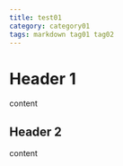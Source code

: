 ```yaml
---
title: test01
category: category01
tags: markdown tag01 tag02
---
```


# Header 1

content

## Header 2

content
